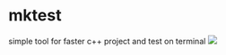 # mktest
simple tool for faster c++ project and test on terminal
![](https://i.ibb.co/R3NnhGq/mktest-Terminal-Example.png)
